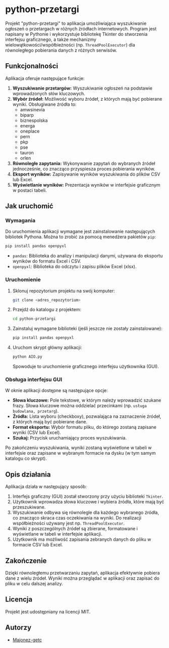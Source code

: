 ﻿# python-przetargi

Projekt "python-przetargi" to aplikacja umożliwiająca wyszukiwanie ogłoszeń o przetargach w różnych źródłach internetowych. Program jest napisany w Pythonie i wykorzystuje bibliotekę Tkinter do stworzenia interfejsu graficznego, a także mechanizmy wielowątkowości/współbieżności (np. `ThreadPoolExecutor`) dla równoległego pobierania danych z różnych serwisów.

## Funkcjonalności

Aplikacja oferuje następujące funkcje:

1.  **Wyszukiwanie przetargów:** Wyszukiwanie ogłoszeń na podstawie wprowadzonych słów kluczowych.
2.  **Wybór źródeł:** Możliwość wyboru źródeł, z których mają być pobierane wyniki. Obsługiwane źródła to:
    *   amwsinevia
    *   biparp
    *   biznespolska
    *   energa
    *   oneplace
    *   pern
    *   pkp
    *   pse
    *   tauron
    *   orlen
3.  **Równoległe zapytania:** Wykonywanie zapytań do wybranych źródeł jednocześnie, co znacząco przyspiesza proces pobierania wyników.
4.  **Eksport wyników:** Zapisywanie wyników wyszukiwania do plików CSV lub Excel.
5.  **Wyświetlanie wyników:** Prezentacja wyników w interfejsie graficznym w postaci tabeli.

## Jak uruchomić

### Wymagania

Do uruchomienia aplikacji wymagane jest zainstalowanie następujących bibliotek Pythona. Można to zrobić za pomocą menedżera pakietów `pip`:

```bash
pip install pandas openpyxl
```

*   `pandas`: Biblioteka do analizy i manipulacji danymi, używana do eksportu wyników do formatu Excel i CSV.
*   `openpyxl`: Biblioteka do odczytu i zapisu plików Excel (xlsx).

### Uruchomienie

1.  Sklonuj repozytorium projektu na swój komputer:

    ```bash
    git clone <adres_repozytorium>
    ```

2.  Przejdź do katalogu z projektem:

    ```bash
    cd python-przetargi
    ```

3.  Zainstaluj wymagane biblioteki (jeśli jeszcze nie zostały zainstalowane):

    ```bash
    pip install pandas openpyxl
    ```

4.  Uruchom skrypt główny aplikacji:

    ```bash
    python AIO.py
    ```

    Spowoduje to uruchomienie graficznego interfejsu użytkownika (GUI).

### Obsługa interfejsu GUI

W oknie aplikacji dostępne są następujące opcje:

*   **Słowa kluczowe:** Pole tekstowe, w którym należy wprowadzić szukane frazy. Słowa kluczowe można oddzielać przecinkami (np. `usługa budowlana, przetarg`).
*   **Źródła:** Lista wyboru (checkboxy), pozwalająca na zaznaczenie źródeł, z których mają być pobierane dane.
*   **Format eksportu:** Wybór formatu pliku, do którego zostaną zapisane wyniki (CSV lub Excel).
*   **Szukaj:** Przycisk uruchamiający proces wyszukiwania.

Po zakończeniu wyszukiwania, wyniki zostaną wyświetlone w tabeli w interfejsie oraz zapisane w wybranym formacie na dysku (w tym samym katalogu co skrypt).

## Opis działania

Aplikacja działa w następujący sposób:

1.  Interfejs graficzny (GUI) został stworzony przy użyciu biblioteki `Tkinter`.
2.  Użytkownik wprowadza słowa kluczowe i wybiera źródła, które mają być przeszukiwane.
3.  Wyszukiwanie odbywa się równolegle dla każdego wybranego źródła, co znacząco skraca czas oczekiwania na wyniki. Do realizacji współbieżności używany jest np. `ThreadPoolExecutor`.
4.  Wyniki z poszczególnych źródeł są zbierane, formatowane i wyświetlane w tabeli w interfejsie aplikacji.
5.  Użytkownik ma możliwość zapisania zebranych danych do pliku w formacie CSV lub Excel.

## Zakończenie

Dzięki równoległemu przetwarzaniu zapytań, aplikacja efektywnie pobiera dane z wielu źródeł. Wyniki można przeglądać w aplikacji oraz zapisać do pliku w celu dalszej analizy.

## Licencja

Projekt jest udostępniany na licencji MIT.

## Autorzy

*   [Majonez-getc](https://github.com/majonez-getc)

